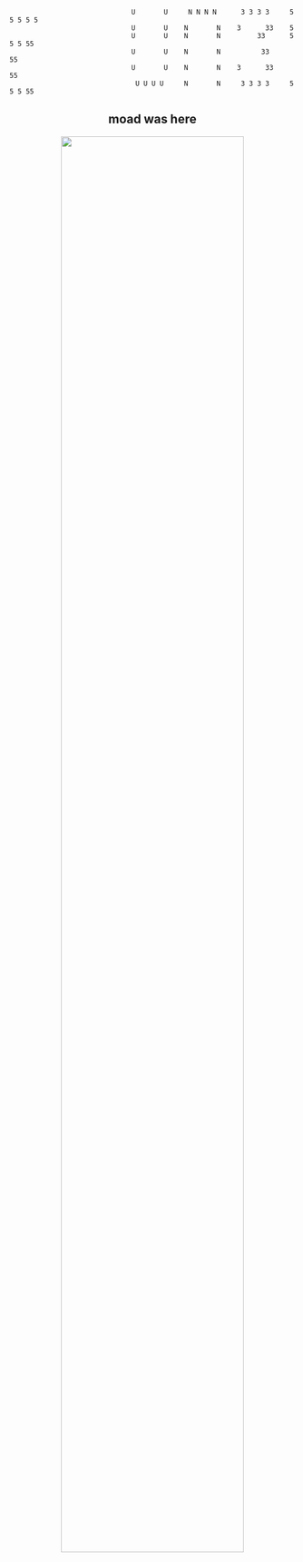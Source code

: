 
                                  U       U     N N N N      3 3 3 3     5 5 5 5 5
                                  U       U    N       N    3      33    5
                                  U       U    N       N         33      5 5 5 55
                                  U       U    N       N          33            55
                                  U       U    N       N    3      33           55
                                   U U U U     N       N     3 3 3 3     5 5 5 55


<!---
UNES01/UNES01 is a ✨ special ✨ repository because its `README.md` (this file) appears on your GitHub profile.
You can click the Preview link to take a look at your changes.
--->

<div align="center">
          <h2>moad was here</h2>
          <img width="80%" src="https://media.giphy.com/media/RbDKaczqWovIugyJmW/giphy.gif">
</div>
